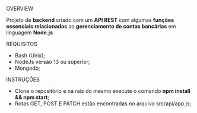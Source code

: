 OVERVIEW

Projeto de **backend** criado com um **API REST** com algumas **funções essenciais relacionadas** ao **gerenciamento de contas bancárias** em linguagem **Node.js**

REQUISITOS

- Bash (Unix);
- NodeJs versão 13 ou superior;
- Mongodb;

INSTRUÇÕES

- Clone o repositório e na raiz do mesmo execute o comando **npm install && npm start**;
- Rotas GET, POST E PATCH estão encontradas no arquivo src/api/app.js;

